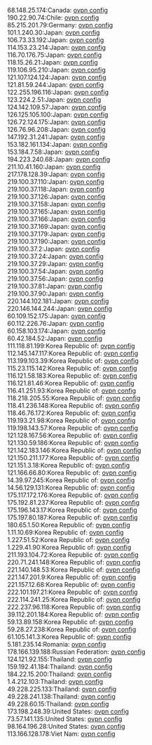 68.148.25.174:Canada: [ovpn config](vpn/68_148_25_174.ovpn)  
190.22.90.74:Chile: [ovpn config](vpn/190_22_90_74.ovpn)  
85.215.201.79:Germany: [ovpn config](vpn/85_215_201_79.ovpn)  
101.1.240.30:Japan: [ovpn config](vpn/101_1_240_30.ovpn)  
106.73.33.192:Japan: [ovpn config](vpn/106_73_33_192.ovpn)  
114.153.23.214:Japan: [ovpn config](vpn/114_153_23_214.ovpn)  
116.70.176.75:Japan: [ovpn config](vpn/116_70_176_75.ovpn)  
118.15.26.21:Japan: [ovpn config](vpn/118_15_26_21.ovpn)  
119.106.95.210:Japan: [ovpn config](vpn/119_106_95_210.ovpn)  
121.107.124.124:Japan: [ovpn config](vpn/121_107_124_124.ovpn)  
121.81.59.244:Japan: [ovpn config](vpn/121_81_59_244.ovpn)  
122.255.196.116:Japan: [ovpn config](vpn/122_255_196_116.ovpn)  
123.224.2.51:Japan: [ovpn config](vpn/123_224_2_51.ovpn)  
124.142.109.57:Japan: [ovpn config](vpn/124_142_109_57.ovpn)  
126.125.105.100:Japan: [ovpn config](vpn/126_125_105_100.ovpn)  
126.72.124.175:Japan: [ovpn config](vpn/126_72_124_175.ovpn)  
126.76.96.208:Japan: [ovpn config](vpn/126_76_96_208.ovpn)  
147.192.31.241:Japan: [ovpn config](vpn/147_192_31_241.ovpn)  
153.182.161.134:Japan: [ovpn config](vpn/153_182_161_134.ovpn)  
153.184.7.58:Japan: [ovpn config](vpn/153_184_7_58.ovpn)  
194.223.240.68:Japan: [ovpn config](vpn/194_223_240_68.ovpn)  
211.10.41.160:Japan: [ovpn config](vpn/211_10_41_160.ovpn)  
217.178.128.39:Japan: [ovpn config](vpn/217_178_128_39.ovpn)  
219.100.37.110:Japan: [ovpn config](vpn/219_100_37_110.ovpn)  
219.100.37.118:Japan: [ovpn config](vpn/219_100_37_118.ovpn)  
219.100.37.126:Japan: [ovpn config](vpn/219_100_37_126.ovpn)  
219.100.37.158:Japan: [ovpn config](vpn/219_100_37_158.ovpn)  
219.100.37.165:Japan: [ovpn config](vpn/219_100_37_165.ovpn)  
219.100.37.166:Japan: [ovpn config](vpn/219_100_37_166.ovpn)  
219.100.37.169:Japan: [ovpn config](vpn/219_100_37_169.ovpn)  
219.100.37.179:Japan: [ovpn config](vpn/219_100_37_179.ovpn)  
219.100.37.190:Japan: [ovpn config](vpn/219_100_37_190.ovpn)  
219.100.37.2:Japan: [ovpn config](vpn/219_100_37_2.ovpn)  
219.100.37.24:Japan: [ovpn config](vpn/219_100_37_24.ovpn)  
219.100.37.29:Japan: [ovpn config](vpn/219_100_37_29.ovpn)  
219.100.37.54:Japan: [ovpn config](vpn/219_100_37_54.ovpn)  
219.100.37.56:Japan: [ovpn config](vpn/219_100_37_56.ovpn)  
219.100.37.81:Japan: [ovpn config](vpn/219_100_37_81.ovpn)  
219.100.37.90:Japan: [ovpn config](vpn/219_100_37_90.ovpn)  
220.144.102.181:Japan: [ovpn config](vpn/220_144_102_181.ovpn)  
220.146.144.244:Japan: [ovpn config](vpn/220_146_144_244.ovpn)  
60.109.152.175:Japan: [ovpn config](vpn/60_109_152_175.ovpn)  
60.112.226.76:Japan: [ovpn config](vpn/60_112_226_76.ovpn)  
60.158.103.174:Japan: [ovpn config](vpn/60_158_103_174.ovpn)  
60.42.184.52:Japan: [ovpn config](vpn/60_42_184_52.ovpn)  
111.118.81.199:Korea Republic of: [ovpn config](vpn/111_118_81_199.ovpn)  
112.145.147.117:Korea Republic of: [ovpn config](vpn/112_145_147_117.ovpn)  
113.199.103.39:Korea Republic of: [ovpn config](vpn/113_199_103_39.ovpn)  
115.23.115.142:Korea Republic of: [ovpn config](vpn/115_23_115_142.ovpn)  
116.121.58.183:Korea Republic of: [ovpn config](vpn/116_121_58_183.ovpn)  
116.121.81.46:Korea Republic of: [ovpn config](vpn/116_121_81_46.ovpn)  
116.41.251.93:Korea Republic of: [ovpn config](vpn/116_41_251_93.ovpn)  
118.218.205.55:Korea Republic of: [ovpn config](vpn/118_218_205_55.ovpn)  
118.41.236.148:Korea Republic of: [ovpn config](vpn/118_41_236_148.ovpn)  
118.46.76.172:Korea Republic of: [ovpn config](vpn/118_46_76_172.ovpn)  
119.193.21.98:Korea Republic of: [ovpn config](vpn/119_193_21_98.ovpn)  
119.198.143.57:Korea Republic of: [ovpn config](vpn/119_198_143_57.ovpn)  
121.128.167.56:Korea Republic of: [ovpn config](vpn/121_128_167_56.ovpn)  
121.130.59.186:Korea Republic of: [ovpn config](vpn/121_130_59_186.ovpn)  
121.142.183.146:Korea Republic of: [ovpn config](vpn/121_142_183_146.ovpn)  
121.150.211.177:Korea Republic of: [ovpn config](vpn/121_150_211_177.ovpn)  
121.151.3.18:Korea Republic of: [ovpn config](vpn/121_151_3_18.ovpn)  
121.166.66.80:Korea Republic of: [ovpn config](vpn/121_166_66_80.ovpn)  
14.39.97.245:Korea Republic of: [ovpn config](vpn/14_39_97_245.ovpn)  
14.56.129.131:Korea Republic of: [ovpn config](vpn/14_56_129_131.ovpn)  
175.117.172.176:Korea Republic of: [ovpn config](vpn/175_117_172_176.ovpn)  
175.192.81.237:Korea Republic of: [ovpn config](vpn/175_192_81_237.ovpn)  
175.196.143.17:Korea Republic of: [ovpn config](vpn/175_196_143_17.ovpn)  
175.197.80.187:Korea Republic of: [ovpn config](vpn/175_197_80_187.ovpn)  
180.65.1.50:Korea Republic of: [ovpn config](vpn/180_65_1_50.ovpn)  
1.11.10.69:Korea Republic of: [ovpn config](vpn/1_11_10_69.ovpn)  
1.227.51.52:Korea Republic of: [ovpn config](vpn/1_227_51_52.ovpn)  
1.229.41.90:Korea Republic of: [ovpn config](vpn/1_229_41_90.ovpn)  
211.193.104.72:Korea Republic of: [ovpn config](vpn/211_193_104_72.ovpn)  
220.71.241.148:Korea Republic of: [ovpn config](vpn/220_71_241_148.ovpn)  
221.140.148.53:Korea Republic of: [ovpn config](vpn/221_140_148_53.ovpn)  
221.147.201.9:Korea Republic of: [ovpn config](vpn/221_147_201_9.ovpn)  
221.157.12.68:Korea Republic of: [ovpn config](vpn/221_157_12_68.ovpn)  
222.101.197.21:Korea Republic of: [ovpn config](vpn/222_101_197_21.ovpn)  
222.114.241.25:Korea Republic of: [ovpn config](vpn/222_114_241_25.ovpn)  
222.237.96.118:Korea Republic of: [ovpn config](vpn/222_237_96_118.ovpn)  
39.112.201.184:Korea Republic of: [ovpn config](vpn/39_112_201_184.ovpn)  
59.13.89.158:Korea Republic of: [ovpn config](vpn/59_13_89_158.ovpn)  
59.28.27.238:Korea Republic of: [ovpn config](vpn/59_28_27_238.ovpn)  
61.105.141.3:Korea Republic of: [ovpn config](vpn/61_105_141_3.ovpn)  
5.181.235.14:Romania: [ovpn config](vpn/5_181_235_14.ovpn)  
178.166.139.188:Russian Federation: [ovpn config](vpn/178_166_139_188.ovpn)  
124.121.92.155:Thailand: [ovpn config](vpn/124_121_92_155.ovpn)  
159.192.41.184:Thailand: [ovpn config](vpn/159_192_41_184.ovpn)  
184.22.15.200:Thailand: [ovpn config](vpn/184_22_15_200.ovpn)  
1.4.212.103:Thailand: [ovpn config](vpn/1_4_212_103.ovpn)  
49.228.225.133:Thailand: [ovpn config](vpn/49_228_225_133.ovpn)  
49.228.241.138:Thailand: [ovpn config](vpn/49_228_241_138.ovpn)  
49.228.60.15:Thailand: [ovpn config](vpn/49_228_60_15.ovpn)  
173.198.248.39:United States: [ovpn config](vpn/173_198_248_39.ovpn)  
73.57.141.135:United States: [ovpn config](vpn/73_57_141_135.ovpn)  
98.164.196.28:United States: [ovpn config](vpn/98_164_196_28.ovpn)  
113.166.128.178:Viet Nam: [ovpn config](vpn/113_166_128_178.ovpn)  
